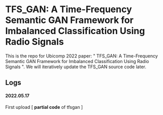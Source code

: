 # TFS_GAN: A Time-Frequency Semantic GAN Framework for Imbalanced Classification Using Radio Signals


This is the repo for Ubicomp 2022 paper: " TFS_GAN: A Time-Frequency Semantic GAN Framework for Imbalanced Classification Using Radio Signals ". We will iteratively update the TFS_GAN source code later.

## Logs



#### 2022.05.17

First upload [ **partial code** of tfsgan ]
